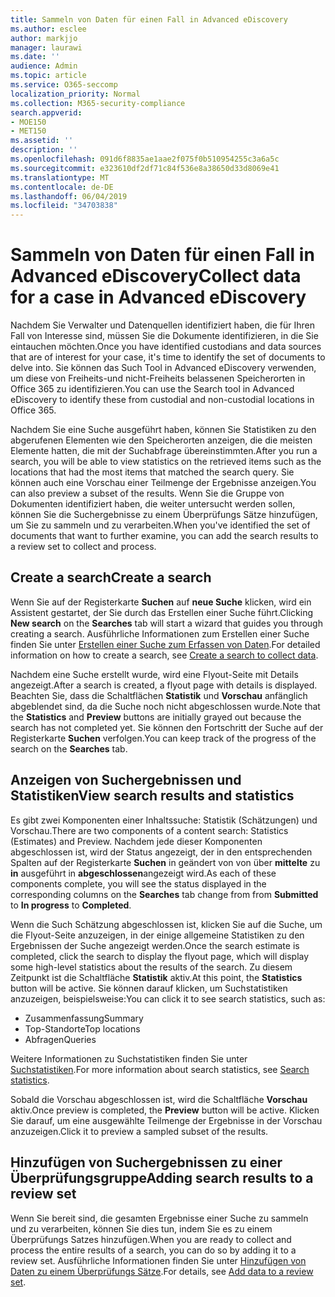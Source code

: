 ```yaml
---
title: Sammeln von Daten für einen Fall in Advanced eDiscovery
ms.author: esclee
author: markjjo
manager: laurawi
ms.date: ''
audience: Admin
ms.topic: article
ms.service: O365-seccomp
localization_priority: Normal
ms.collection: M365-security-compliance
search.appverid:
- MOE150
- MET150
ms.assetid: ''
description: ''
ms.openlocfilehash: 091d6f8835ae1aae2f075f0b510954255c3a6a5c
ms.sourcegitcommit: e323610df2df71c84f536e8a38650d33d8069e41
ms.translationtype: MT
ms.contentlocale: de-DE
ms.lasthandoff: 06/04/2019
ms.locfileid: "34703838"
---
```

# <a name="collect-data-for-a-case-in-advanced-ediscovery"></a><span data-ttu-id="ab67f-102">Sammeln von Daten für einen Fall in Advanced eDiscovery</span><span class="sxs-lookup"><span data-stu-id="ab67f-102">Collect data for a case in Advanced eDiscovery</span></span>

<span data-ttu-id="ab67f-103">Nachdem Sie Verwalter und Datenquellen identifiziert haben, die für Ihren Fall von Interesse sind, müssen Sie die Dokumente identifizieren, in die Sie eintauchen möchten.</span><span class="sxs-lookup"><span data-stu-id="ab67f-103">Once you have identified custodians and data sources that are of interest for your case, it's time to identify the set of documents to delve into.</span></span> <span data-ttu-id="ab67f-104">Sie können das Such Tool in Advanced eDiscovery verwenden, um diese von Freiheits-und nicht-Freiheits belassenen Speicherorten in Office 365 zu identifizieren.</span><span class="sxs-lookup"><span data-stu-id="ab67f-104">You can use the Search tool in Advanced eDiscovery to identify these from custodial and non-custodial locations in Office 365.</span></span>

<span data-ttu-id="ab67f-105">Nachdem Sie eine Suche ausgeführt haben, können Sie Statistiken zu den abgerufenen Elementen wie den Speicherorten anzeigen, die die meisten Elemente hatten, die mit der Suchabfrage übereinstimmten.</span><span class="sxs-lookup"><span data-stu-id="ab67f-105">After you run a search, you will be able to view statistics on the retrieved items such as the locations that had the most items that matched the search query.</span></span> <span data-ttu-id="ab67f-106">Sie können auch eine Vorschau einer Teilmenge der Ergebnisse anzeigen.</span><span class="sxs-lookup"><span data-stu-id="ab67f-106">You can also preview a subset of the results.</span></span> <span data-ttu-id="ab67f-107">Wenn Sie die Gruppe von Dokumenten identifiziert haben, die weiter untersucht werden sollen, können Sie die Suchergebnisse zu einem Überprüfungs Sätze hinzufügen, um Sie zu sammeln und zu verarbeiten.</span><span class="sxs-lookup"><span data-stu-id="ab67f-107">When you've identified the set of documents that want to further examine, you can add the search results to a review set to collect and process.</span></span>

## <a name="create-a-search"></a><span data-ttu-id="ab67f-108">Create a search</span><span class="sxs-lookup"><span data-stu-id="ab67f-108">Create a search</span></span>

<span data-ttu-id="ab67f-109">Wenn Sie auf der Registerkarte **Suchen** auf **neue Suche** klicken, wird ein Assistent gestartet, der Sie durch das Erstellen einer Suche führt.</span><span class="sxs-lookup"><span data-stu-id="ab67f-109">Clicking **New search** on the **Searches** tab will start a wizard that guides you through creating a search.</span></span> <span data-ttu-id="ab67f-110">Ausführliche Informationen zum Erstellen einer Suche finden Sie unter [Erstellen einer Suche zum Erfassen von Daten](create-search-to-collect-data.md).</span><span class="sxs-lookup"><span data-stu-id="ab67f-110">For detailed information on how to create a search, see [Create a search to collect data](create-search-to-collect-data.md).</span></span>

<span data-ttu-id="ab67f-111">Nachdem eine Suche erstellt wurde, wird eine Flyout-Seite mit Details angezeigt.</span><span class="sxs-lookup"><span data-stu-id="ab67f-111">After a search is created, a flyout page with details is displayed.</span></span> <span data-ttu-id="ab67f-112">Beachten Sie, dass die Schaltflächen **Statistik** und **Vorschau** anfänglich abgeblendet sind, da die Suche noch nicht abgeschlossen wurde.</span><span class="sxs-lookup"><span data-stu-id="ab67f-112">Note that the **Statistics** and **Preview** buttons are initially grayed out because the search has not completed yet.</span></span> <span data-ttu-id="ab67f-113">Sie können den Fortschritt der Suche auf der Registerkarte **Suchen** verfolgen.</span><span class="sxs-lookup"><span data-stu-id="ab67f-113">You can keep track of the progress of the search on the **Searches** tab.</span></span>

## <a name="view-search-results-and-statistics"></a><span data-ttu-id="ab67f-114">Anzeigen von Suchergebnissen und Statistiken</span><span class="sxs-lookup"><span data-stu-id="ab67f-114">View search results and statistics</span></span>

<span data-ttu-id="ab67f-115">Es gibt zwei Komponenten einer Inhaltssuche: Statistik (Schätzungen) und Vorschau.</span><span class="sxs-lookup"><span data-stu-id="ab67f-115">There are two components of a content search: Statistics (Estimates) and Preview.</span></span> <span data-ttu-id="ab67f-116">Nachdem jede dieser Komponenten abgeschlossen ist, wird der Status angezeigt, der in den entsprechenden Spalten auf der Registerkarte **Suchen** in geändert von von über **mittelte** zu **in** ausgeführt in **abgeschlossen**angezeigt wird.</span><span class="sxs-lookup"><span data-stu-id="ab67f-116">As each of these components complete, you will see the status displayed in the corresponding columns on the **Searches** tab change from from **Submitted** to **In progress** to **Completed**.</span></span>

<span data-ttu-id="ab67f-117">Wenn die Such Schätzung abgeschlossen ist, klicken Sie auf die Suche, um die Flyout-Seite anzuzeigen, in der einige allgemeine Statistiken zu den Ergebnissen der Suche angezeigt werden.</span><span class="sxs-lookup"><span data-stu-id="ab67f-117">Once the search estimate is completed, click the search to display the flyout page, which will display some high-level statistics about the results of the search.</span></span> <span data-ttu-id="ab67f-118">Zu diesem Zeitpunkt ist die Schaltfläche **Statistik** aktiv.</span><span class="sxs-lookup"><span data-stu-id="ab67f-118">At this point, the **Statistics** button will be active.</span></span> <span data-ttu-id="ab67f-119">Sie können darauf klicken, um Suchstatistiken anzuzeigen, beispielsweise:</span><span class="sxs-lookup"><span data-stu-id="ab67f-119">You can click it to see search statistics, such as:</span></span>

- <span data-ttu-id="ab67f-120">Zusammenfassung</span><span class="sxs-lookup"><span data-stu-id="ab67f-120">Summary</span></span>
- <span data-ttu-id="ab67f-121">Top-Standorte</span><span class="sxs-lookup"><span data-stu-id="ab67f-121">Top locations</span></span>
- <span data-ttu-id="ab67f-122">Abfragen</span><span class="sxs-lookup"><span data-stu-id="ab67f-122">Queries</span></span>

<span data-ttu-id="ab67f-123">Weitere Informationen zu Suchstatistiken finden Sie unter [Suchstatistiken](search-statistics.md).</span><span class="sxs-lookup"><span data-stu-id="ab67f-123">For more information about search statistics, see [Search statistics](search-statistics.md).</span></span>

<span data-ttu-id="ab67f-124">Sobald die Vorschau abgeschlossen ist, wird die Schaltfläche **Vorschau** aktiv.</span><span class="sxs-lookup"><span data-stu-id="ab67f-124">Once preview is completed, the **Preview** button will be active.</span></span> <span data-ttu-id="ab67f-125">Klicken Sie darauf, um eine ausgewählte Teilmenge der Ergebnisse in der Vorschau anzuzeigen.</span><span class="sxs-lookup"><span data-stu-id="ab67f-125">Click it to preview a sampled subset of the results.</span></span>

## <a name="adding-search-results-to-a-review-set"></a><span data-ttu-id="ab67f-126">Hinzufügen von Suchergebnissen zu einer Überprüfungsgruppe</span><span class="sxs-lookup"><span data-stu-id="ab67f-126">Adding search results to a review set</span></span>

<span data-ttu-id="ab67f-127">Wenn Sie bereit sind, die gesamten Ergebnisse einer Suche zu sammeln und zu verarbeiten, können Sie dies tun, indem Sie es zu einem Überprüfungs Satzes hinzufügen.</span><span class="sxs-lookup"><span data-stu-id="ab67f-127">When you are ready to collect and process the entire results of a search, you can do so by adding it to a review set.</span></span> <span data-ttu-id="ab67f-128">Ausführliche Informationen finden Sie unter [Hinzufügen von Daten zu einem Überprüfungs Sätze](add-data-to-review-set.md).</span><span class="sxs-lookup"><span data-stu-id="ab67f-128">For details, see [Add data to a review set](add-data-to-review-set.md).</span></span> 
